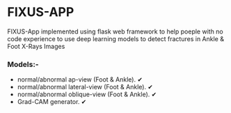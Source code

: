 # FIXUS-APP
 FIXUS-App implemented using flask web framework to help poeple with no code experience to use deep learning models to detect fractures in Ankle & Foot X-Rays Images

### Models:-

- normal/abnormal ap-view (Foot & Ankle). ✔
- normal/abnormal lateral-view (Foot & Ankle). ✔
- normal/abnormal oblique-view (Foot & Ankle). ✔
- Grad-CAM generator. ✔

